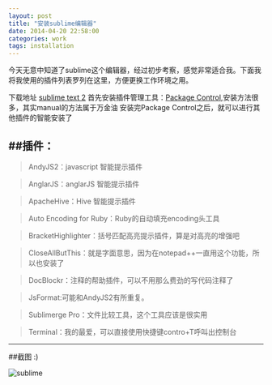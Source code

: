 ```yaml
---
layout: post
title: "安装sublime编辑器"
date: 2014-04-20 22:58:00
categories: work
tags: installation
---
```

今天无意中知道了sublime这个编辑器，经过初步考察，感觉非常适合我。下面我将我使用的插件列表罗列在这里，方便更换工作环境之用。


下载地址 [sublime text 2][1]
首先安装插件管理工具：[Package Control][2],安装方法很多，其实manual的方法属于万金油
安装完Package Control之后，就可以进行其他插件的智能安装了

##插件：
----------
>AndyJS2：javascript 智能提示插件

>AnglarJS：anglarJS 智能提示插件

>ApacheHive：Hive 智能提示插件

>Auto Encoding for Ruby：Ruby的自动填充encoding头工具

>BracketHighlighter：括号匹配高亮提示插件，算是对高亮的增强吧

>CloseAllButThis：就是字面意思，因为在notepad++一直用这个功能，所以也安装了

>DocBlockr：注释的帮助插件，可以不用那么费劲的写代码注释了

>JsFormat:可能和AndyJS2有所重复。

>Sublimerge Pro：文件比较工具，这个工具应该是很实用

>Terminal：我的最爱，可以直接使用快捷键contro+T呼叫出控制台

---------
##截图 :)

![sublime][3]


  [1]: http://www.sublimetext.com/2
  [2]: https://sublime.wbond.net/installation
  [3]: http://huangchaosuper.github.io/blog/images/sublime.png